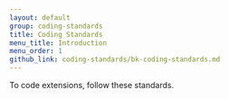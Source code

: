 ```yaml
---
layout: default
group: coding-standards
title: Coding Standards
menu_title: Introduction
menu_order: 1
github_link: coding-standards/bk-coding-standards.md
---
```


<p>To code extensions, follow these standards.</p>



